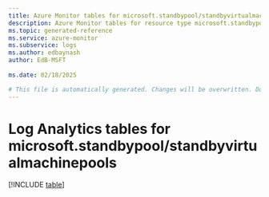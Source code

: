 ```yaml
---
title: Azure Monitor tables for microsoft.standbypool/standbyvirtualmachinepools
description: Azure Monitor tables for resource type microsoft.standbypool/standbyvirtualmachinepools
ms.topic: generated-reference
ms.service: azure-monitor
ms.subservice: logs
ms.author: edbaynash
author: EdB-MSFT
   
ms.date: 02/18/2025

# This file is automatically generated. Changes will be overwritten. Do not change this file directly.
---
```


# Log Analytics tables for microsoft.standbypool/standbyvirtualmachinepools  

[!INCLUDE [table](~/reusable-content/ce-skilling/azure/includes/azure-monitor/reference/tables/microsoft-standbypool_standbyvirtualmachinepools-include.md)]


